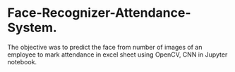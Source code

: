 # Face-Recognizer-Attendance-System.
The objective was to predict the face from number of images of an employee to mark attendance in  excel sheet using OpenCV, CNN in Jupyter notebook.
